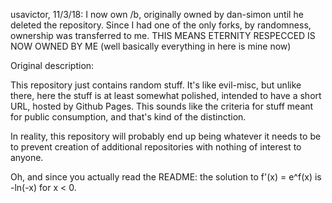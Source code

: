 usavictor, 11/3/18: I now own /b, originally owned by dan-simon until he deleted the repository. Since I had one of the only forks, by randomness, ownership was transferred to me. THIS MEANS ETERNITY RESPECCED IS NOW OWNED BY ME (well basically everything in here is mine now)

Original description:

This repository just contains random stuff. It's like evil-misc, but unlike there, here the stuff is at least somewhat polished, intended to have a short URL, hosted by Github Pages. This sounds like the criteria for stuff meant for public consumption, and that's kind of the distinction.

In reality, this repository will probably end up being whatever it needs to be to prevent creation of additional repositories with nothing of interest to anyone.

Oh, and since you actually read the README: the solution to f'(x) = e^f(x) is -ln(-x) for x < 0.
